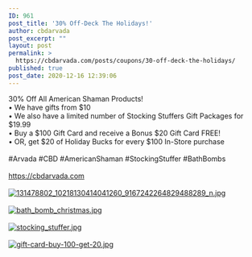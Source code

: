```yaml
---
ID: 961
post_title: '30% Off-Deck The Holidays!'
author: cbdarvada
post_excerpt: ""
layout: post
permalink: >
  https://cbdarvada.com/posts/coupons/30-off-deck-the-holidays/
published: true
post_date: 2020-12-16 12:39:06
---
```

<html><head></head><body>
30% Off All American Shaman Products!<br />• We have gifts from $10<br />• We also have a limited number of Stocking Stuffers Gift Packages for $19.99<br />• Buy a $100 Gift Card and receive a Bonus $20 Gift Card FREE!<br />• OR, get $20 of Holiday Bucks for every $100 In-Store purchase<br /><br />#Arvada #CBD #AmericanShaman #StockingStuffer #BathBombs<br /><br /><a href="https://cbdarvada.com">https://cbdarvada.com</a>
</body>
</html><br/><br/><a href="https://snd-videos.s3.amazonaws.com/288012/1608145871419.jpg"  title="131478802_10218130414041260_9167242264829488289_n.jpg" ><img src="https://snd-videos.s3.amazonaws.com/288012/1608145871419.jpg" alt="131478802_10218130414041260_9167242264829488289_n.jpg" title="131478802_10218130414041260_9167242264829488289_n.jpg" /></a><br/><br/><a href="https://snd-videos.s3.amazonaws.com/288012/1608146125280.jpg"  title="bath_bomb_christmas.jpg" ><img src="https://snd-videos.s3.amazonaws.com/288012/1608146125280.jpg" alt="bath_bomb_christmas.jpg" title="bath_bomb_christmas.jpg" /></a><br/><br/><a href="https://snd-videos.s3.amazonaws.com/288012/1608146223135.jpg"  title="stocking_stuffer.jpg" ><img src="https://snd-videos.s3.amazonaws.com/288012/1608146223135.jpg" alt="stocking_stuffer.jpg" title="stocking_stuffer.jpg" /></a><br/><br/><a href="https://cbdarvada.com/wp-content/uploads/2020/12/1608146239318.jpg"  title="gift-card-buy-100-get-20.jpg" ><img src="https://cbdarvada.com/wp-content/uploads/2020/12/1608146239318.jpg" alt="gift-card-buy-100-get-20.jpg" title="gift-card-buy-100-get-20.jpg" /></a>